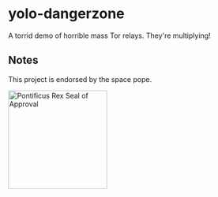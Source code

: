 yolo-dangerzone
===============

A torrid demo of horrible mass Tor relays. They're multiplying!

Notes
-----
This project is endorsed by the space pope.

<p>
  <img src="http://i.imgur.com/c32hoAe.png" alt="Pontificus Rex Seal of Approval" width="200"/>
</p>
